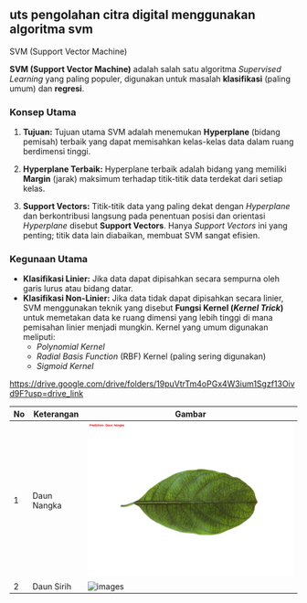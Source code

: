 ## uts pengolahan citra digital menggunakan algoritma svm

 SVM (Support Vector Machine)

**SVM (Support Vector Machine)** adalah salah satu algoritma *Supervised Learning* yang paling populer, digunakan untuk masalah **klasifikasi** (paling umum) dan **regresi**.

### Konsep Utama

1.  **Tujuan:** Tujuan utama SVM adalah menemukan **Hyperplane** (bidang pemisah) terbaik yang dapat memisahkan kelas-kelas data dalam ruang berdimensi tinggi. 

2.  **Hyperplane Terbaik:** Hyperplane terbaik adalah bidang yang memiliki **Margin** (jarak) maksimum terhadap titik-titik data terdekat dari setiap kelas.

3.  **Support Vectors:** Titik-titik data yang paling dekat dengan *Hyperplane* dan berkontribusi langsung pada penentuan posisi dan orientasi *Hyperplane* disebut **Support Vectors**. Hanya *Support Vectors* ini yang penting; titik data lain diabaikan, membuat SVM sangat efisien.

###  Kegunaan Utama

* **Klasifikasi Linier:** Jika data dapat dipisahkan secara sempurna oleh garis lurus atau bidang datar.
* **Klasifikasi Non-Linier:** Jika data tidak dapat dipisahkan secara linier, SVM menggunakan teknik yang disebut **Fungsi Kernel (*Kernel Trick*)** untuk memetakan data ke ruang dimensi yang lebih tinggi di mana pemisahan linier menjadi mungkin. Kernel yang umum digunakan meliputi:
    * *Polynomial Kernel*
    * *Radial Basis Function* (RBF) Kernel (paling sering digunakan)
    * *Sigmoid Kernel*

https://drive.google.com/drive/folders/19puVtrTm4oPGx4W3ium1Sgzf13Oivd9F?usp=drive_link

| No | Keterangan | Gambar |
|----|-------------|--------|
| 1  | Daun Nangka | ![images](result/download1.png) |
| 2  | Daun Sirih| ![images](result/dowload2.png) |